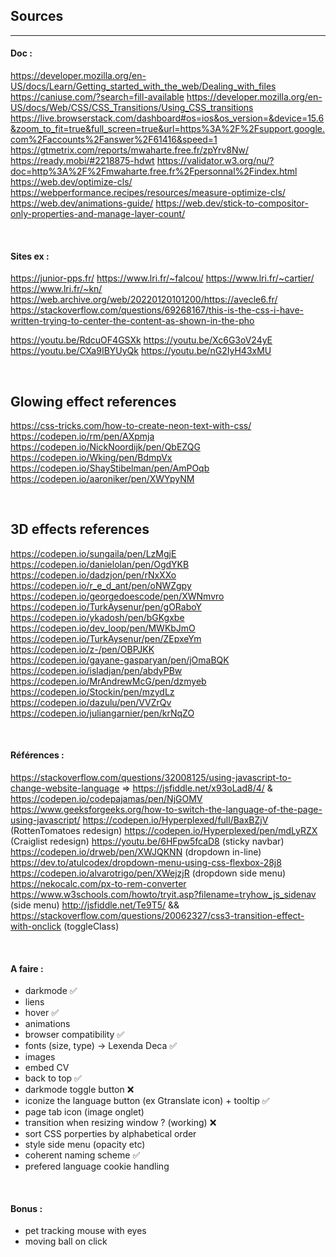 <!-- FOR .Rmd
https://bookdown.org/yihui/rmarkdown/installation.html
https://stackoverflow.com/questions/36697244/rscript-is-not-recognized-as-an-internal-or-external-command-operable-program 
https://github.com/yixuan/prettydoc 
---
title: Nineteen Years Later
author: Harry Potter
date: July 31, 2016
output:
  prettydoc::html_pretty:
    theme: cayman
    highlight: github
    math: katex
---
-->
## Sources
***

#### Doc :
https://developer.mozilla.org/en-US/docs/Learn/Getting_started_with_the_web/Dealing_with_files
https://caniuse.com/?search=fill-available
https://developer.mozilla.org/en-US/docs/Web/CSS/CSS_Transitions/Using_CSS_transitions
https://live.browserstack.com/dashboard#os=ios&os_version=&device=15.6&zoom_to_fit=true&full_screen=true&url=https%3A%2F%2Fsupport.google.com%2Faccounts%2Fanswer%2F61416&speed=1
https://gtmetrix.com/reports/mwaharte.free.fr/zpYrv8Nw/
https://ready.mobi/#2218875-hdwt
https://validator.w3.org/nu/?doc=http%3A%2F%2Fmwaharte.free.fr%2Fpersonnal%2Findex.html
https://web.dev/optimize-cls/
https://webperformance.recipes/resources/measure-optimize-cls/
https://web.dev/animations-guide/
https://web.dev/stick-to-compositor-only-properties-and-manage-layer-count/



&nbsp;
#### Sites ex :
https://junior-pps.fr/
https://www.lri.fr/~falcou/
https://www.lri.fr/~cartier/
https://www.lri.fr/~kn/
https://web.archive.org/web/20220120101200/https://avecle6.fr/
https://stackoverflow.com/questions/69268167/this-is-the-css-i-have-written-trying-to-center-the-content-as-shown-in-the-pho

https://youtu.be/RdcuOF4GSXk
https://youtu.be/Xc6G3oV24yE
https://youtu.be/CXa9IBYUyQk
https://youtu.be/nG2IyH43xMU

&nbsp;
## Glowing effect references

https://css-tricks.com/how-to-create-neon-text-with-css/  
https://codepen.io/rm/pen/AXpmja  
https://codepen.io/NickNoordijk/pen/QbEZQG  
https://codepen.io/Wking/pen/BdmpVx  
https://codepen.io/ShayStibelman/pen/AmPOqb  
https://codepen.io/aaroniker/pen/XWYpyNM  

&nbsp;
## 3D effects references

https://codepen.io/sungaila/pen/LzMgjE  
https://codepen.io/danielolan/pen/OgdYKB 
https://codepen.io/dadzjon/pen/rNxXXo  
https://codepen.io/r_e_d_ant/pen/oNWZgpy  
https://codepen.io/georgedoescode/pen/XWNmvro  
https://codepen.io/TurkAysenur/pen/gORaboY  
https://codepen.io/ykadosh/pen/bGKgxbe  
https://codepen.io/dev_loop/pen/MWKbJmO  
https://codepen.io/TurkAysenur/pen/ZEpxeYm  
https://codepen.io/z-/pen/OBPJKK  
https://codepen.io/gayane-gasparyan/pen/jOmaBQK  
https://codepen.io/isladjan/pen/abdyPBw  
https://codepen.io/MrAndrewMcG/pen/dzmyeb  
https://codepen.io/Stockin/pen/mzydLz  
https://codepen.io/dazulu/pen/VVZrQv  
https://codepen.io/juliangarnier/pen/krNqZO  


&nbsp;
#### Références :
https://stackoverflow.com/questions/32008125/using-javascript-to-change-website-language => https://jsfiddle.net/x93oLad8/4/   &  https://codepen.io/codepajamas/pen/NjGOMV
https://www.geeksforgeeks.org/how-to-switch-the-language-of-the-page-using-javascript/
https://codepen.io/Hyperplexed/full/BaxBZjV (RottenTomatoes redesign)
https://codepen.io/Hyperplexed/pen/mdLyRZX  (Craiglist redesign)
https://youtu.be/6HFpw5fcaD8  (sticky navbar)
https://codepen.io/drweb/pen/XWJQKNN  (dropdown in-line)
https://dev.to/atulcodex/dropdown-menu-using-css-flexbox-28j8
https://codepen.io/alvarotrigo/pen/XWejzjR  (dropdown side menu)
https://nekocalc.com/px-to-rem-converter
https://www.w3schools.com/howto/tryit.asp?filename=tryhow_js_sidenav (side menu)
http://jsfiddle.net/Te9T5/ && https://stackoverflow.com/questions/20062327/css3-transition-effect-with-onclick  (toggleClass)

&nbsp;
#### A faire :
- darkmode ✅
- liens
- hover ✅
- animations
- browser compatibility ✅
- fonts (size, type) -> Lexenda Deca ✅
- images
- embed CV
- back to top ✅
- darkmode toggle button ❌
- iconize the language button (ex Gtranslate icon) + tooltip ✅
- page tab icon (image onglet)
- transition when resizing window ? (working) ❌
- sort CSS porperties by alphabetical order
- style side menu (opacity etc)
- coherent naming scheme ✅
- prefered language cookie handling

&nbsp;
#### Bonus : 
  - pet tracking mouse with eyes 
  - moving ball on click

<!--$\displaystyle\iint_f $-->
